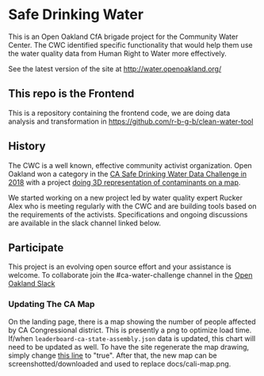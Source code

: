 # Safe Drinking Water

This is an Open Oakland CfA brigade project for the Community Water Center. The CWC identified specific functionality that would help them use the water quality data from Human Right to Water more effectively.

See the latest version of the site at http://water.openoakland.org/

## This repo is the Frontend

This is a repository containing the frontend code, we are doing data analysis and transformation in
<a href="https://github.com/r-b-g-b/clean-water-tool">https://github.com/r-b-g-b/clean-water-tool</a>

## History

The CWC is a well known, effective community activist organization. Open Oakland won a category in the <a href="https://findanewway.ca.gov/2018/11/20/cawaterdatachallenge/">CA Safe Drinking Water Data Challenge in 2018</a> with a project <a href="https://aaronhans.github.io/water-challenge/html/index.html">doing 3D representation of contaminants on a map</a>.

We started working on a new project led by water quality expert Rucker Alex who is meeting regularly with the CWC and are building tools based on the requirements of the activists. Specifications and ongoing discussions are available in the slack channel linked below.

## Participate

This project is an evolving open source effort and your assistance is welcome. To collaborate join the #ca-water-challenge channel in the <a href="http://openoakland.slack.com">Open Oakland Slack</a>

### Updating The CA Map

On the landing page, there is a map showing the number of people affected by CA Congressional district. This is presently a png to optimize load time. If/when `leaderboard-ca-state-assembly.json` data is updated, this chart will need to be updated as well. To have the site regenerate the map drawing, simply change <a href="https://github.com/openoakland/clean-water/blob/2810a374f60bab366d018f5db627ab325571589b/docs/index.js#L11">this line</a> to "true". After that, the new map can be screenshotted/downloaded and used to replace docs/cali-map.png.
